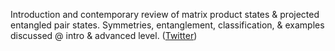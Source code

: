 
Introduction and contemporary review of matrix product states & projected entangled pair states. Symmetries, entanglement, classification, & examples discussed @ intro & advanced level. ([Twitter](https://twitter.com/JoshuahHeath/status/1331719915624144899))
